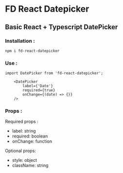 # FD React Datepicker


## Basic React + Typescript DatePicker

### Installation :

```
npm i fd-react-datepicker
```

### Use :

```
import DatePicker from 'fd-react-datepicker';
```

```
    <DatePicker
        label={'Date'}
        required={true}
        onChange={(date) => {}}
    />
```

### Props :

Required props : 
-   label: string
-   required: boolean 
-   onChange: function

Optional props: 
-   style: object
-   className: string